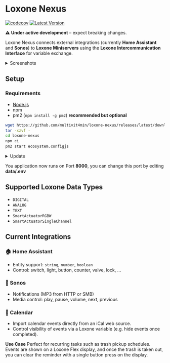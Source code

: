 # Loxone Nexus

[![codecov](https://codecov.io/github/Multivit4min/loxone-nexus/branch/main/graph/badge.svg?token=QF11M7H8SB)](https://codecov.io/github/Multivit4min/loxone-nexus)
[![Latest Version](https://img.shields.io/github/v/release/multivit4min/loxone-nexus
)](https://github.com/multivit4min/loxone-nexus)


⚠️ **Under active development** – expect breaking changes.

Loxone Nexus connects external integrations (currently **Home Assistant** and **Sonos**) to **Loxone Miniservers** using the **Loxone Intercommunication Interface** for variable exchange.

<details>
  <summary>Screenshots</summary>

  ![Loxone](https://github.com/Multivit4min/loxone-nexus/blob/main/images/loxone.png?raw=true)
  ![HomeAssistant](https://github.com/Multivit4min/loxone-nexus/blob/main/images/hass.png?raw=true)
  ![Sonos](https://github.com/Multivit4min/loxone-nexus/blob/main/images/sonos.png?raw=true)
  ![Variable](https://github.com/Multivit4min/loxone-nexus/blob/main/images/variable.png?raw=true)

</details>


## Setup

### Requirements
- [Node.js](https://nodejs.org/en/download/)
- npm
- pm2 (`npm install -g pm2`) **recommended but optional**

```sh
wget https://github.com/multivit4min/loxone-nexus/releases/latest/download/loxone-nexus.tar.gz -O - |
tar -xzvf -
cd loxone-nexus
npm ci
pm2 start ecosystem.configjs
```

<details>
  <summary>Update</summary>

```sh
wget https://github.com/multivit4min/loxone-nexus/releases/latest/download/loxone-nexus.tar.gz -O - |
tar -xzvf -
cd loxone-nexus
npm ci
pm2 restart ecosystem.config.js
```
</details>

You application now runs on Port **8000**, you can change this port by editing **data/.env**

## Supported Loxone Data Types
- `DIGITAL`  
- `ANALOG`  
- `TEXT`  
- `SmartActuatorRGBW`
- `SmartActuatorSingleChannel`


## Current Integrations

### 🏠 Home Assistant
- Entity support: `string`, `number`, `boolean`  
- Control: switch, light, button, counter, valve, lock, …  

### 🎵 Sonos
- Notifications (MP3 from HTTP or SMB)  
- Media control: play, pause, volume, next, previous  

### 📅 Calendar
- Import calendar events directly from an iCal web source.
- Control visibility of events via a Loxone variable (e.g. hide events once completed).

**Use Case** Perfect for recurring tasks such as trash pickup schedules. Events are shown on a Loxone Flex display, and once the trash is taken out, you can clear the reminder with a single button press on the display.